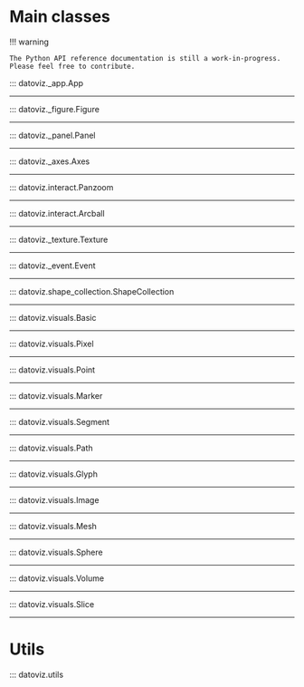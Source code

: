 # Main classes

!!! warning

    The Python API reference documentation is still a work-in-progress. Please feel free to contribute.

::: datoviz._app.App

---

::: datoviz._figure.Figure

---

::: datoviz._panel.Panel

---

::: datoviz._axes.Axes

---

::: datoviz.interact.Panzoom

---

::: datoviz.interact.Arcball

---

::: datoviz._texture.Texture

---

::: datoviz._event.Event

---

::: datoviz.shape_collection.ShapeCollection

---


::: datoviz.visuals.Basic

---

::: datoviz.visuals.Pixel

---

::: datoviz.visuals.Point

---

::: datoviz.visuals.Marker

---

::: datoviz.visuals.Segment

---

::: datoviz.visuals.Path

---

::: datoviz.visuals.Glyph

---

::: datoviz.visuals.Image

---

::: datoviz.visuals.Mesh

---

::: datoviz.visuals.Sphere

---

::: datoviz.visuals.Volume

---

::: datoviz.visuals.Slice

---


# Utils

::: datoviz.utils
